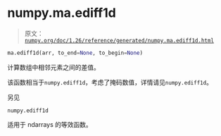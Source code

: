 # numpy.ma.ediff1d

> 原文：[`numpy.org/doc/1.26/reference/generated/numpy.ma.ediff1d.html`](https://numpy.org/doc/1.26/reference/generated/numpy.ma.ediff1d.html)

```py
ma.ediff1d(arr, to_end=None, to_begin=None)
```

计算数组中相邻元素之间的差值。

该函数相当于`numpy.ediff1d`，考虑了掩码数值，详情请见`numpy.ediff1d`。

另见

`numpy.ediff1d`

适用于 ndarrays 的等效函数。
